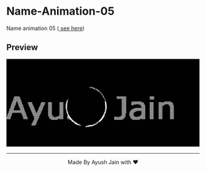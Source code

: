 # Name-Animation-05
Name animation 05 (<a href="https://ayush2967.github.io/Name-Animation-05/"> see here</a>)
## Preview
<img src="a5.png">
<hr>
<p align="center">
  Made By Ayush Jain with ❤️
  </p>
  
